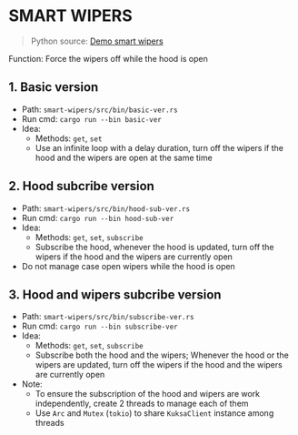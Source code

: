 # SMART WIPERS
> Python source: [Demo smart wipers](https://digitalauto.netlify.app/model/STLWzk1WyqVVLbfymb4f/library/prototype/wn6bU7ncCT5WSTfXu66m/view/code)

Function: Force the wipers off while the hood is open

## 1. Basic version
* Path: `smart-wipers/src/bin/basic-ver.rs`
* Run cmd: `cargo run --bin basic-ver`
* Idea:
    * Methods: `get`, `set`
    * Use an infinite loop with a delay duration, turn off the wipers if the hood and the wipers are open at the same time

## 2. Hood subcribe version
* Path: `smart-wipers/src/bin/hood-sub-ver.rs`
* Run cmd: `cargo run --bin hood-sub-ver`
* Idea:
    * Methods: `get`, `set`, `subscribe`
    * Subscribe the hood, whenever the hood is updated, turn off the wipers if the hood and the wipers are currently open
* Do not manage case open wipers while the hood is open

## 3. Hood and wipers subcribe version
* Path: `smart-wipers/src/bin/subscribe-ver.rs`
* Run cmd: `cargo run --bin subscribe-ver`
* Idea:
    * Methods: `get`, `set`, `subscribe`
    * Subscribe both the hood and the wipers; Whenever the hood or the wipers are updated, turn off the wipers if the hood and the wipers are currently open
* Note: 
    * To ensure the subscription of the hood and wipers are work independently, create 2 threads to manage each of them
    * Use `Arc` and `Mutex` (`tokio`) to share `KuksaClient` instance among threads